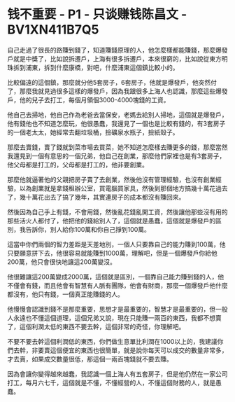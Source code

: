 # 钱不重要 - P1 - 只谈赚钱陈昌文 - BV1XN411B7Q5

自己走過了很長的路賺到錢了，知道賺錢原理的人，他怎麼樣都能賺錢，那麼爆發戶就是中獎了，比如說拆遷戶，上海有很多拆遷戶，本來很窮的，比如說從東方明珠拆到浦東，拆到什麼康橋，對吧，什麼浦東這個鎮比較小的。

比較偏遠的這個鎮，那麼就分他5套房子，6套房子，他就是爆發戶，他突然付了，那麼我就見過很多這樣的爆發戶，因為我跟很多上海人也認識，那麼這些爆發戶，他的兒子去打工，每個月領個3000-4000塊錢的工資。

他自己去掃地，他自己作為老爸去當保安，老媽去給別人掃地，這個就是爆發戶，他有錢他也不知道怎麼玩，他很愚蠢，我還見了一個也是比較有錢的，有3套房子的一個老太太，她經常去翻垃圾桶，撿礦泉水瓶子，撿紙殼子。

那麼去賣錢，賣了錢就到菜市場去買菜，她不知道怎麼樣去賺更多的錢，那麼當然我還見到一個有意思的一個兄弟，他自己在創業，那麼他們家裡也是有3套房子，他父母都是打工的，父母都是打工的，他非要創業。

那麼他就逼著他的父親把房子賣了去創業，然後他沒有管理經驗，也沒有創業經驗，以為創業就是拿錢租辦公室，買電腦買家具，然後到那個地方搞幾十萬花過去了，幾十萬花出去了搞了幾年，其實連房子的成本都沒有賺回來。

然後因為自己手上有錢，不會用錢，然後亂花錢亂開工資，然後讓他那些沒有用的那些活火人都付了，他把他的錢給別人了，這個就是愚蠢，這個就是爆發戶的區別，我告訴你，別人給你100萬和你自己掙到100萬。

這當中你們兩個的智力差距是天差地別，一個人只要靠自己的能力賺到100萬，他只要願意拼下去，他很容易就能賺到1000萬，理解吧，但是一個爆發戶你給他200萬，他只會很快地讓這200萬變沒。

他很難讓這200萬變成2000萬，這個就是區別，一個靠自己能力賺到錢的人，他不僅會有錢，而且他會有智慧有人脈有團隊，他會有財商，那麼一個爆發戶他什麼都沒有，他只有錢，一個真正能賺錢的人。

他慢慢會認識到錢不是那麼重要，思想才是最重要的，智慧才是最重要的，但一般人永遠也不懂這個道理，這個兄弟又說，現在只能賺一兩百的東西，我都不想賣了，這個利潤太低的東西不要去幹，這個非常的奇怪，你理解吧。

不要不要去幹這個利潤低的東西，你們做生意單比利潤在1000以上的，我建議你們去幹，非要賣這個便宜的東西也很簡單，就是說你每天可以成交的數量非常多，才去賣，如果成交數量很低，那這個一兩百塊錢就不要去賺。

因為會讓你變得越來越蠢，我認識一個上海人有五套房子，但是他仍然在一家公司打工，每月六七千，這個就是不懂，不懂經營的人，不懂這個財務的人，就是愚蠢。

